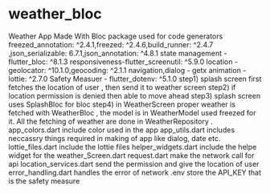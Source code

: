# weather_bloc
 Weather App Made With Bloc
 package used for
 code generators  freezed_annotation: ^2.4.1,freezed: ^2.4.6,build_runner: ^2.4.7  ,json_serializable: 6.7.1,json_annotation: ^4.8.1
  state management - flutter_bloc: ^8.1.3
  responsiveness-flutter_screenutil: ^5.9.0
  location - geolocator: ^10.1.0,geocoding: ^2.1.1
  navigation,dialog - getx 
  animation - lottie: ^2.7.0
  Safety Measuer - flutter_dotenv: ^5.1.0
  step1) splash screen first fetches the location of user , then send it to weather screen
  step2) if location permission is denied then able to move ahead
  step3) splash screen uses SplashBloc for bloc
  step4) in WeatherScreen proper weather is fetched with WeatherBloc , the model is in WeatherModel used freezed for it.
  All the fetching of weather are done in WeatherRepository .
  app_colors.dart include color used in the app
  app_utils.dart includes neccassry things required in making of app like dialog, date etc.
  lottie_files.dart include the lottie files
  helper_widgets.dart include the helpe widget for the weather_Screen.dart
  request.dart make the network call for api
  location_services.dart send the permission and give the location of user
  error_handling.dart handles the error of network
  .env store the API_KEY that is the safety measure 
  
